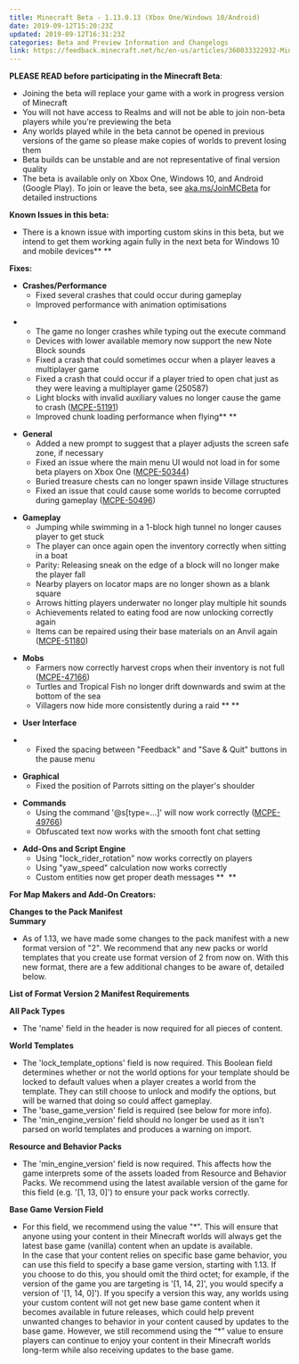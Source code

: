 ```yaml
---
title: Minecraft Beta - 1.13.0.13 (Xbox One/Windows 10/Android)
date: 2019-09-12T15:20:23Z
updated: 2019-09-12T16:31:23Z
categories: Beta and Preview Information and Changelogs
link: https://feedback.minecraft.net/hc/en-us/articles/360033322932-Minecraft-Beta-1-13-0-13-Xbox-One-Windows-10-Android
---
```


**PLEASE READ before participating in the Minecraft Beta**:

- Joining the beta will replace your game with a work in progress version of Minecraft
- You will not have access to Realms and will not be able to join non-beta players while you're previewing the beta
- Any worlds played while in the beta cannot be opened in previous versions of the game so please make copies of worlds to prevent losing them
- Beta builds can be unstable and are not representative of final version quality
- The beta is available only on Xbox One, Windows 10, and Android (Google Play). To join or leave the beta, see [aka.ms/JoinMCBeta](https://aka.ms/JoinMCBeta) for detailed instructions

**Known Issues in this beta:**

- There is a known issue with importing custom skins in this beta, but we intend to get them working again fully in the next beta for Windows 10 and mobile devices** **

**Fixes:**

- **Crashes/Performance**
  - Fixed several crashes that could occur during gameplay
  - Improved performance with animation optimisations

<!-- -->

- - The game no longer crashes while typing out the execute command
  - Devices with lower available memory now support the new Note Block sounds 
  - Fixed a crash that could sometimes occur when a player leaves a multiplayer game 
  - Fixed a crash that could occur if a player tried to open chat just as they were leaving a multiplayer game (250587)
  - Light blocks with invalid auxiliary values no longer cause the game to crash ([MCPE-51191](https://bugs.mojang.com/browse/MCPE-51191))
  - Improved chunk loading performance when flying** **

<!-- -->

- **General**
  - Added a new prompt to suggest that a player adjusts the screen safe zone, if necessary 
  - Fixed an issue where the main menu UI would not load in for some beta players on Xbox One ([MCPE-50344](https://bugs.mojang.com/browse/MCPE-50344))
  - Buried treasure chests can no longer spawn inside Village structures
  - Fixed an issue that could cause some worlds to become corrupted during gameplay ([MCPE-50496](https://bugs.mojang.com/browse/MCPE-50496))

<!-- -->

- **Gameplay**
  - Jumping while swimming in a 1-block high tunnel no longer causes player to get stuck 
  - The player can once again open the inventory correctly when sitting in a boat 
  - Parity: Releasing sneak on the edge of a block will no longer make the player fall
  - Nearby players on locator maps are no longer shown as a blank square
  - Arrows hitting players underwater no longer play multiple hit sounds
  - Achievements related to eating food are now unlocking correctly again
  - Items can be repaired using their base materials on an Anvil again ([MCPE-51180](https://bugs.mojang.com/browse/MCPE-51180))

<!-- -->

- **Mobs**
  - Farmers now correctly harvest crops when their inventory is not full ([MCPE-47166](https://bugs.mojang.com/browse/MCPE-47166))
  - Turtles and Tropical Fish no longer drift downwards and swim at the bottom of the sea 
  - Villagers now hide more consistently during a raid ** **

<!-- -->

- **User Interface**

- - Fixed the spacing between "Feedback" and "Save & Quit" buttons in the pause menu  

<!-- -->

- **Graphical**
  - Fixed the position of Parrots sitting on the player's shoulder 

<!-- -->

- **Commands**
  - Using the command '@s\[type=...\]' will now work correctly ([MCPE-49766](https://bugs.mojang.com/browse/MCPE-49766))
  - Obfuscated text now works with the smooth font chat setting

<!-- -->

- **Add-Ons and Script Engine**
  - Using "lock_rider_rotation" now works correctly on players 
  - Using "yaw_speed" calculation now works correctly
  - Custom entities now get proper death messages **  **

**For Map Makers and Add-On Creators:**

**Changes to the Pack Manifest  
Summary**

- As of 1.13, we have made some changes to the pack manifest with a new format version of "2". We recommend that any new packs or world templates that you create use format version of 2 from now on. With this new format, there are a few additional changes to be aware of, detailed below. 

**List of Format Version 2 Manifest Requirements**

**All Pack Types**

- The 'name' field in the header is now required for all pieces of content.

**World Templates**

- The 'lock_template_options' field is now required. This Boolean field determines whether or not the world options for your template should be locked to default values when a player creates a world from the template. They can still choose to unlock and modify the options, but will be warned that doing so could affect gameplay.
- The 'base_game_version' field is required (see below for more info).
- The 'min_engine_version' field should no longer be used as it isn't parsed on world templates and produces a warning on import. 

**Resource and Behavior Packs**

- The 'min_engine_version' field is now required. This affects how the game interprets some of the assets loaded from Resource and Behavior Packs. We recommend using the latest available version of the game for this field (e.g. '\[1, 13, 0\]') to ensure your pack works correctly. 

**Base Game Version Field**

- For this field, we recommend using the value "\*". This will ensure that anyone using your content in their Minecraft worlds will always get the latest base game (vanilla) content when an update is available.   
  In the case that your content relies on specific base game behavior, you can use this field to specify a base game version, starting with 1.13. If you choose to do this, you should omit the third octet; for example, if the version of the game you are targeting is '\[1, 14, 2\]', you would specify a version of '\[1, 14, 0\]'). If you specify a version this way, any worlds using your custom content will not get new base game content when it becomes available in future releases, which could help prevent unwanted changes to behavior in your content caused by updates to the base game. However, we still recommend using the “\*” value to ensure players can continue to enjoy your content in their Minecraft worlds long-term while also receiving updates to the base game.
